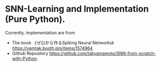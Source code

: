 # SNN-Learning and Implementation (Pure Python).

Currently, implementation are from 

+ The book 《ゼロから作るSpiking Neural Networks》 https://yamtak.booth.pm/items/1574964
+ Github Repository https://github.com/takyamamoto/SNN-from-scratch-with-Python.

